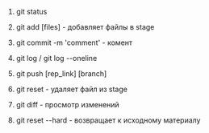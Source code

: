 1. git status
2. git add [files] - добавляет файлы в stage
3. git commit -m 'comment' - комент
4. git log / git log --oneline
5. git push [rep_link] [branch]

6. git reset - удаляет файл из stage
7. git diff - просмотр изменений
8. git reset --hard - возвращает к исходному материалу
